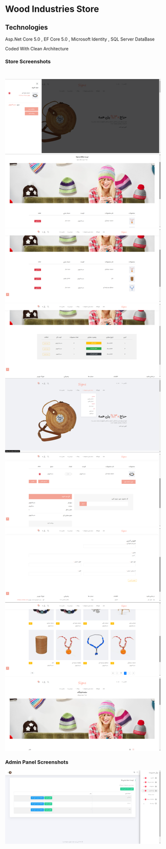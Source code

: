 # Wood Industries Store


## Technologies

Asp.Net Core 5.0 , 
EF Core 5.0 ,
Microsoft Identity ,
SQL Server DataBase


Coded With Clean Architecture


### Store Screenshots

<br />


![alt text](https://github.com/rezapaul/asp.net-store/blob/master/Pictures/Screenshot%20(163).png?raw=true)
<br />
![alt text](https://github.com/rezapaul/asp.net-store/blob/master/Pictures/Screenshot%20(164).png?raw=true)
<br />
![alt text](https://github.com/rezapaul/asp.net-store/blob/master/Pictures/Screenshot%20(165).png?raw=true)
<br />
![alt text](https://github.com/rezapaul/asp.net-store/blob/master/Pictures/Screenshot%20(166).png?raw=true)
<br />
![alt text](https://github.com/rezapaul/asp.net-store/blob/master/Pictures/Screenshot%20(168).png?raw=true)
<br />
![alt text](https://github.com/rezapaul/asp.net-store/blob/master/Pictures/Screenshot%20(169).png?raw=true)
<br />
![alt text](https://github.com/rezapaul/asp.net-store/blob/master/Pictures/Screenshot%20(171).png?raw=true)
<br />
![alt text](https://github.com/rezapaul/asp.net-store/blob/master/Pictures/Screenshot%20(172).png?raw=true)
<br />
![alt text](https://github.com/rezapaul/asp.net-store/blob/master/Pictures/Screenshot%20(173).png?raw=true)
<br />

### Admin Panel Screenshots


![alt text](https://github.com/rezapaul/asp.net-store/blob/master/Pictures/Screenshot%20(175).png?raw=true)
<br />
